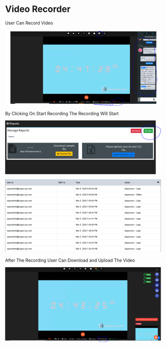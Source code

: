 # Video Recorder

User Can Record Video

![](.gitbook/assets/image%20%28163%29.png)

By Clicking On Start Recording The Recording Will Start

![](.gitbook/assets/image%20%28229%29.png)

![](.gitbook/assets/image%20%28238%29.png)

After The Recording User Can Download and Upload The Video

![](.gitbook/assets/image%20%2837%29.png)

